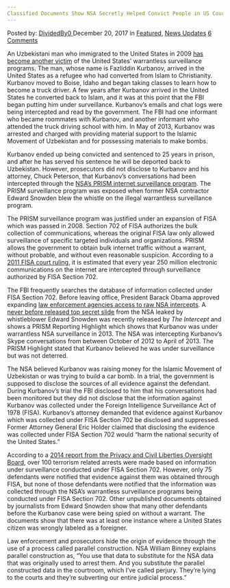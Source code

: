 ```yaml
---
Classified Documents Show NSA Secretly Helped Convict People in US Courts
---
```

<article class="post-listing post-23992 post type-post status-publish format-standard has-post-thumbnail hentry category-deepdot-news category-news-updates tag-classified tag-convict tag-courts tag-documents tag-helped tag-nsa tag-people tag-secretly tag-show">
    <div class="post-inner">
        <span>Posted by: <a href="https://www.deepdotweb.com/author/dividedby0/" title="">DividedBy0 </a></span>
    <span>December 20, 2017</span>
    <span>in <a href="https://www.deepdotweb.com/category/deepdot-news/" rel="category tag">Featured</a>, <a href="https://www.deepdotweb.com/category/news-updates/" rel="category tag">News Updates</a></span>
    <span><a href="https://www.deepdotweb.com/2017/12/20/classified-documents-show-nsa-secretly-helped-convict-people-us-courts/#comments">6 Comments</a></span>
    </p>
    <div class="clear"></div>
    <div class="entry">
    <p>An Uzbekistani man who immigrated to the United States in 2009 <a href="https://theintercept.com/2017/11/30/nsa-surveillance-fisa-section-702/">has become another victim</a> of the United States’ warrantless surveillance programs. The man, whose name is Fazliddin Kurbanov, arrived in the United States as a refugee who had converted from Islam to Christianity. Kurbanov moved to Boise, Idaho and began taking classes to learn how to become a truck driver. A few years after Kurbanov arrived in the United States he converted back to Islam, and it was at this point that the FBI began putting him under surveillance. Kurbanov’s emails and chat logs were being intercepted and read by the government. The FBI had one informant who became roommates with Kurbanov, and another informant who attended the truck driving school with him. In May of 2013, Kurbanov was arrested and charged with providing material support to the Islamic Movement of Uzbekistan and for possessing materials to make bombs.</p>
    <p>Kurbanov ended up being convicted and sentenced to 25 years in prison, and after he has served his sentence he will be deported back to Uzbekistan. However, prosecutors did not disclose to Kurbanov and his attorney, Chuck Peterson, that Kurbanov’s conversations had been intercepted through the <a href="https://www.deepdotweb.com/2016/03/18/judge-admits-nsa-program-prism-exists/">NSA’s PRISM internet surveillance program</a>. The PRISM surveillance program was exposed when former NSA contractor Edward Snowden blew the whistle on the illegal warrantless surveillance program.</p>
    <p>The PRISM surveillance program was justified under an expansion of FISA which was passed in 2008. Section 702 of FISA authorizes the bulk collection of communications, whereas the original FISA law only allowed surveillance of specific targeted individuals and organizations. PRISM allows the government to obtain bulk internet traffic without a warrant, without probable, and without even reasonable suspicion. According to a <a href="https://theintercept.com/2017/11/30/nsa-surveillance-fisa-section-702/">2011 FISA court ruling</a>, it is estimated that every year 250 million electronic communications on the internet are intercepted through surveillance authorized by FISA Section 702.</p>
    <p>The FBI frequently searches the database of information collected under FISA Section 702. Before leaving office, President Barack Obama approved expanding <a href="https://www.deepdotweb.com/2017/01/30/obama-administration-approves-sharing-of-raw-nsa-intercepts/">law enforcement agencies access to raw NSA intercepts</a>. A <a href="https://theintercept.com/document/2017/11/28/sso-weekly-brief-25-april-2013-excerpt/">never before released top secret slide</a> from the NSA leaked by whistleblower Edward Snowden was recently released by <em>The Intercept</em> and shows a PRISM Reporting Highlight which shows that Kurbanov was under warrantless NSA surveillance in 2013. The NSA was intercepting Kurbanov’s Skype conversations from between October of 2012 to April of 2013. The PRISM Highlight stated that Kurbanov believed he was under surveillance but was not deterred.</p>
    <p>The NSA believed Kurbanov was raising money for the Islamic Movement of Uzbekistan or was trying to build a car bomb. In a trial, the government is supposed to disclose the sources of all evidence against the defendant. During Kurbanov’s trial the FBI disclosed to him that his conversations had been monitored but they did not disclose that the information against Kurbanov was collected under the Foreign Intelligence Surveillance Act of 1978 (FISA). Kurbanov’s attorney demanded that evidence against Kurbanov which was collected under FISA Section 702 be disclosed and suppressed. Former Attorney General Eric Holder claimed that disclosing the evidence was collected under FISA Section 702 would “harm the national security of the United States.”</p>
    <p>According to a <a href="https://www.pclob.gov/library/702-Report.pdf">2014 report from the Privacy and Civil Liberties Oversight Board</a>, over 100 terrorism related arrests were made based on information under surveillance conducted under FISA Section 702. However, only 75 defendants were notified that evidence against them was obtained through FISA, but none of those defendants were notified that the information was collected through the NSA’s warrantless surveillance programs being conducted under FISA Section 702. Other unpublished documents obtained by journalists from Edward Snowden show that many other defendants before the Kurbanov case were being spied on without a warrant. The documents show that there was at least one instance where a United States citizen was wrongly labeled as a foreigner.</p>
    <p>Law enforcement and prosecutors hide the origin of evidence through the use of a process called parallel construction. NSA William Binney explains parallel construction as, “You use that data to substitute for the NSA data that was originally used to arrest them. And you substitute the parallel constructed data in the courtroom, which I’ve called perjury. They’re lying to the courts and they’re subverting our entire judicial process.”</p>
    </div>
    <span style="display:none"><a href="https://www.deepdotweb.com/tag/classified/" rel="tag">classified</a> <a href="https://www.deepdotweb.com/tag/convict/" rel="tag">convict</a> <a href="https://www.deepdotweb.com/tag/courts/" rel="tag">courts</a> <a href="https://www.deepdotweb.com/tag/documents/" rel="tag">documents</a> <a href="https://www.deepdotweb.com/tag/helped/" rel="tag">helped</a> <a href="https://www.deepdotweb.com/tag/nsa/" rel="tag">nsa</a> <a href="https://www.deepdotweb.com/tag/people/" rel="tag">people</a> <a href="https://www.deepdotweb.com/tag/secretly/" rel="tag">secretly</a> <a href="https://www.deepdotweb.com/tag/show/" rel="tag">show</a></span> <span style="display:none" class="updated">2017-12-20</span>
    <div style="display:none" class="vcard author" itemprop="author" itemscope itemtype="http://schema.org/Person"><strong class="fn" itemprop="name"><a href="https://www.deepdotweb.com/author/dividedby0/" title="Posts by DividedBy0" rel="author">DividedBy0</a></strong></div>
    </div>
</article>

